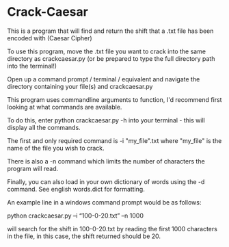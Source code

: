 # Crack-Caesar

This is a program that will find and return the shift that a .txt file has been encoded with (Caesar Cipher)

To use this program, move the .txt file you want to crack into the same directory as crackcaesar.py (or be prepared to type the full directory path into the terminal!)

Open up a command prompt / terminal / equivalent and navigate the directory containing your file(s) and crackcaesar.py

This program uses commandline arguments to function, I'd recommend first looking at what commands are available.

To do this, enter python crackcaesar.py -h into your terminal - this will display all the commands.

The first and only required command is -i "my_file".txt where "my_file" is the name of the file you wish to crack.

There is also a -n command which limits the number of characters the program will read.

Finally, you can also load in your own dictionary of words using the -d command. See english words.dict for formatting.

An example line in a windows command prompt would be as follows:

python crackcaesar.py –i “100-0-20.txt” –n 1000 

will search for the shift in 100-0-20.txt by reading the first 1000 characters in the file, in this case, the shift returned should be 20.
